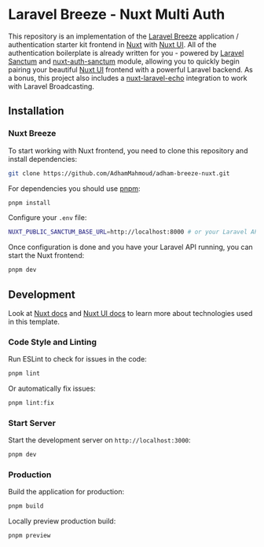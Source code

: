 # Laravel Breeze - Nuxt Multi Auth

This repository is an implementation of the [Laravel Breeze](https://laravel.com/docs/starter-kits) application / authentication starter kit frontend in [Nuxt](https://nuxt.com/) with [Nuxt UI](https://ui.nuxt.com/). All of the authentication boilerplate is already written for you - powered by [Laravel Sanctum](https://laravel.com/docs/sanctum) and [nuxt-auth-sanctum](https://nuxt.com/modules/nuxt-auth-sanctum) module, allowing you to quickly begin pairing your beautiful [Nuxt UI](https://ui.nuxt.com/) frontend with a powerful Laravel backend. As a bonus, this project also includes a [nuxt-laravel-echo](https://github.com/manchenkoff/nuxt-laravel-echo) integration to work with Laravel Broadcasting.

## Installation

### Nuxt Breeze

To start working with Nuxt frontend, you need to clone this repository and install dependencies:

```bash
git clone https://github.com/AdhamMahmoud/adham-breeze-nuxt.git
```

For dependencies you should use [pnpm](https://pnpm.io/):

```bash
pnpm install
```

Configure your `.env` file:

```bash
NUXT_PUBLIC_SANCTUM_BASE_URL=http://localhost:8000 # or your Laravel API URL
```

Once configuration is done and you have your Laravel API running, you can start the Nuxt frontend:

```bash
pnpm dev
```

## Development

Look at [Nuxt docs](https://nuxt.com/docs/getting-started/introduction) and [Nuxt UI docs](https://ui.nuxt.com) to learn more about technologies used in this template.

### Code Style and Linting

Run ESLint to check for issues in the code:

```bash
pnpm lint
```

Or automatically fix issues:

```bash
pnpm lint:fix
```

### Start Server

Start the development server on `http://localhost:3000`:

```bash
pnpm dev
```

### Production

Build the application for production:

```bash
pnpm build
```

Locally preview production build:

```bash
pnpm preview
```
